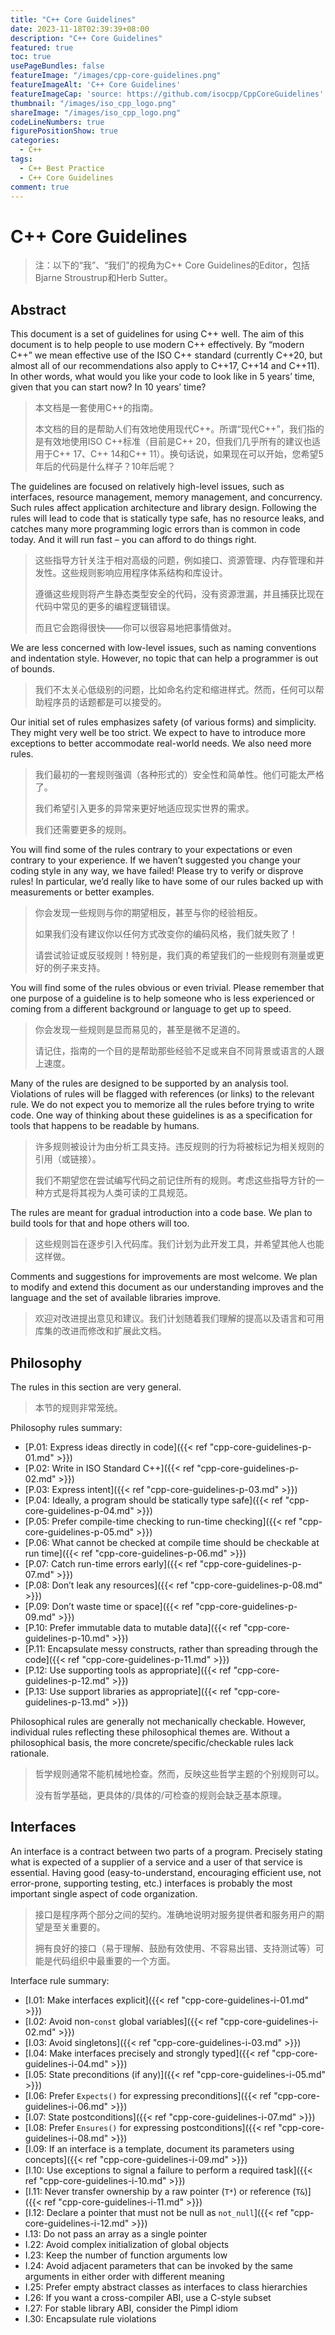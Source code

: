 ```yaml
---
title: "C++ Core Guidelines"
date: 2023-11-18T02:39:39+08:00
description: "C++ Core Guidelines"
featured: true
toc: true
usePageBundles: false
featureImage: "/images/cpp-core-guidelines.png"
featureImageAlt: 'C++ Core Guidelines'
featureImageCap: 'source: https://github.com/isocpp/CppCoreGuidelines'
thumbnail: "/images/iso_cpp_logo.png"
shareImage: "/images/iso_cpp_logo.png"
codeLineNumbers: true
figurePositionShow: true
categories:
  - C++
tags:
  - C++ Best Practice
  - C++ Core Guidelines
comment: true
---
```


# C++ Core Guidelines

> 注：以下的“我”、“我们”的视角为C++ Core Guidelines的Editor，包括Bjarne Stroustrup和Herb Sutter。

## Abstract

This document is a set of guidelines for using C++ well. The aim of this document is to help people to use modern C++ effectively. By “modern C++” we mean effective use of the ISO C++ standard (currently C++20, but almost all of our recommendations also apply to C++17, C++14 and C++11). In other words, what would you like your code to look like in 5 years’ time, given that you can start now? In 10 years’ time?

>本文档是一套使用C++的指南。
>
>本文档的目的是帮助人们有效地使用现代C++。所谓“现代C++”，我们指的是有效地使用ISO C++标准（目前是C++ 20，但我们几乎所有的建议也适用于C++ 17、C++ 14和C++ 11）。换句话说，如果现在可以开始，您希望5年后的代码是什么样子？10年后呢？

The guidelines are focused on relatively high-level issues, such as interfaces, resource management, memory management, and concurrency. Such rules affect application architecture and library design. Following the rules will lead to code that is statically type safe, has no resource leaks, and catches many more programming logic errors than is common in code today. And it will run fast – you can afford to do things right.

>这些指导方针关注于相对高级的问题，例如接口、资源管理、内存管理和并发性。这些规则影响应用程序体系结构和库设计。
>
>遵循这些规则将产生静态类型安全的代码，没有资源泄漏，并且捕获比现在代码中常见的更多的编程逻辑错误。
>
>而且它会跑得很快——你可以很容易地把事情做对。

We are less concerned with low-level issues, such as naming conventions and indentation style. However, no topic that can help a programmer is out of bounds.

>我们不太关心低级别的问题，比如命名约定和缩进样式。然而，任何可以帮助程序员的话题都是可以接受的。

Our initial set of rules emphasizes safety (of various forms) and simplicity. They might very well be too strict. We expect to have to introduce more exceptions to better accommodate real-world needs. We also need more rules.

>我们最初的一套规则强调（各种形式的）安全性和简单性。他们可能太严格了。
>
>我们希望引入更多的异常来更好地适应现实世界的需求。
>
>我们还需要更多的规则。

You will find some of the rules contrary to your expectations or even contrary to your experience. If we haven’t suggested you change your coding style in any way, we have failed! Please try to verify or disprove rules! In particular, we’d really like to have some of our rules backed up with measurements or better examples.

>你会发现一些规则与你的期望相反，甚至与你的经验相反。
>
>如果我们没有建议你以任何方式改变你的编码风格，我们就失败了！
>
>请尝试验证或反驳规则！特别是，我们真的希望我们的一些规则有测量或更好的例子来支持。

You will find some of the rules obvious or even trivial. Please remember that one purpose of a guideline is to help someone who is less experienced or coming from a different background or language to get up to speed.

>你会发现一些规则是显而易见的，甚至是微不足道的。
>
>请记住，指南的一个目的是帮助那些经验不足或来自不同背景或语言的人跟上速度。

Many of the rules are designed to be supported by an analysis tool. Violations of rules will be flagged with references (or links) to the relevant rule. We do not expect you to memorize all the rules before trying to write code. One way of thinking about these guidelines is as a specification for tools that happens to be readable by humans.

>许多规则被设计为由分析工具支持。违反规则的行为将被标记为相关规则的引用（或链接）。
>
>我们不期望您在尝试编写代码之前记住所有的规则。考虑这些指导方针的一种方式是将其视为人类可读的工具规范。

The rules are meant for gradual introduction into a code base. We plan to build tools for that and hope others will too.

>这些规则旨在逐步引入代码库。我们计划为此开发工具，并希望其他人也能这样做。

Comments and suggestions for improvements are most welcome. We plan to modify and extend this document as our understanding improves and the language and the set of available libraries improve.

>欢迎对改进提出意见和建议。我们计划随着我们理解的提高以及语言和可用库集的改进而修改和扩展此文档。

## Philosophy

The rules in this section are very general.

>本节的规则非常笼统。

Philosophy rules summary:

- [P.01: Express ideas directly in code]({{< ref "cpp-core-guidelines-p-01.md" >}})
- [P.02: Write in ISO Standard C++]({{< ref "cpp-core-guidelines-p-02.md" >}})
- [P.03: Express intent]({{< ref "cpp-core-guidelines-p-03.md" >}})
- [P.04: Ideally, a program should be statically type safe]({{< ref "cpp-core-guidelines-p-04.md" >}})
- [P.05: Prefer compile-time checking to run-time checking]({{< ref "cpp-core-guidelines-p-05.md" >}})
- [P.06: What cannot be checked at compile time should be checkable at run time]({{< ref "cpp-core-guidelines-p-06.md" >}})
- [P.07: Catch run-time errors early]({{< ref "cpp-core-guidelines-p-07.md" >}})
- [P.08: Don’t leak any resources]({{< ref "cpp-core-guidelines-p-08.md" >}})
- [P.09: Don’t waste time or space]({{< ref "cpp-core-guidelines-p-09.md" >}})
- [P.10: Prefer immutable data to mutable data]({{< ref "cpp-core-guidelines-p-10.md" >}})
- [P.11: Encapsulate messy constructs, rather than spreading through the code]({{< ref "cpp-core-guidelines-p-11.md" >}})
- [P.12: Use supporting tools as appropriate]({{< ref "cpp-core-guidelines-p-12.md" >}})
- [P.13: Use support libraries as appropriate]({{< ref "cpp-core-guidelines-p-13.md" >}})

Philosophical rules are generally not mechanically checkable. However, individual rules reflecting these philosophical themes are. Without a philosophical basis, the more concrete/specific/checkable rules lack rationale.

>哲学规则通常不能机械地检查。然而，反映这些哲学主题的个别规则可以。
>
>没有哲学基础，更具体的/具体的/可检查的规则会缺乏基本原理。

## Interfaces

An interface is a contract between two parts of a program. Precisely stating what is expected of a supplier of a service and a user of that service is essential. Having good (easy-to-understand, encouraging efficient use, not error-prone, supporting testing, etc.) interfaces is probably the most important single aspect of code organization.

>接口是程序两个部分之间的契约。准确地说明对服务提供者和服务用户的期望是至关重要的。
>
>拥有良好的接口（易于理解、鼓励有效使用、不容易出错、支持测试等）可能是代码组织中最重要的一个方面。

Interface rule summary:

- [I.01: Make interfaces explicit]({{< ref "cpp-core-guidelines-i-01.md" >}})
- [I.02: Avoid non-`const` global variables]({{< ref "cpp-core-guidelines-i-02.md" >}})
- [I.03: Avoid singletons]({{< ref "cpp-core-guidelines-i-03.md" >}})
- [I.04: Make interfaces precisely and strongly typed]({{< ref "cpp-core-guidelines-i-04.md" >}})
- [I.05: State preconditions (if any)]({{< ref "cpp-core-guidelines-i-05.md" >}})
- [I.06: Prefer `Expects()` for expressing preconditions]({{< ref "cpp-core-guidelines-i-06.md" >}})
- [I.07: State postconditions]({{< ref "cpp-core-guidelines-i-07.md" >}})
- [I.08: Prefer `Ensures()` for expressing postconditions]({{< ref "cpp-core-guidelines-i-08.md" >}})
- [I.09: If an interface is a template, document its parameters using concepts]({{< ref "cpp-core-guidelines-i-09.md" >}})
- [I.10: Use exceptions to signal a failure to perform a required task]({{< ref "cpp-core-guidelines-i-10.md" >}})
- [I.11: Never transfer ownership by a raw pointer (`T*`) or reference (`T&`)]({{< ref "cpp-core-guidelines-i-11.md" >}})
- [I.12: Declare a pointer that must not be null as `not_null`]({{< ref "cpp-core-guidelines-i-12.md" >}})
- I.13: Do not pass an array as a single pointer
- I.22: Avoid complex initialization of global objects
- I.23: Keep the number of function arguments low
- I.24: Avoid adjacent parameters that can be invoked by the same arguments in either order with different meaning
- I.25: Prefer empty abstract classes as interfaces to class hierarchies
- I.26: If you want a cross-compiler ABI, use a C-style subset
- I.27: For stable library ABI, consider the Pimpl idiom
- I.30: Encapsulate rule violations
